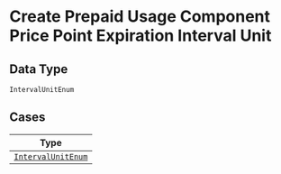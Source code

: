 
# Create Prepaid Usage Component Price Point Expiration Interval Unit

## Data Type

`IntervalUnitEnum`

## Cases

| Type |
|  --- |
| [`IntervalUnitEnum`](../../../doc/models/interval-unit-enum.md) |

